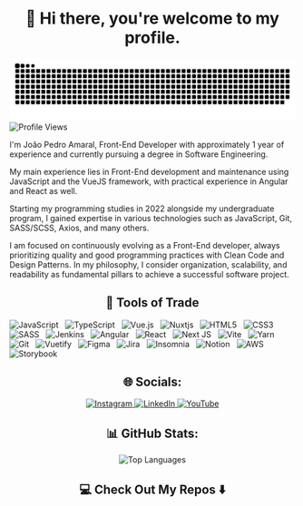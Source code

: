 <h1 align="center">👋 Hi there, you're welcome to my profile.</h1>

  <picture>
    <source media="(prefers-color-scheme: dark)" srcset="https://raw.githubusercontent.com/joaopamarall/joaopamarall/output/github-contribution-grid-snake-dark.svg">
    <source media="(prefers-color-scheme: light)" srcset="https://raw.githubusercontent.com/joaopamarall/joaopamarall/output/github-contribution-grid-snake.svg">
    <img alt="github contribution grid snake animation" src="https://raw.githubusercontent.com/joaopamarall/joaopamarall/output/github-contribution-grid-snake.svg">
  </picture>

  <img src="https://komarev.com/ghpvc/?username=joaopamarall" alt="Profile Views">

  <p>I'm João Pedro Amaral, Front-End Developer with approximately 1 year of experience and currently pursuing a degree in Software Engineering.</p>

  <p>My main experience lies in Front-End development and maintenance using JavaScript and the VueJS framework, with practical experience in Angular and React as well.</p>

  <p>Starting my programming studies in 2022 alongside my undergraduate program, I gained expertise in various technologies such as JavaScript, Git, SASS/SCSS, Axios, and many others.</p>

  <p>I am focused on continuously evolving as a Front-End developer, always prioritizing quality and good programming practices with Clean Code and Design Patterns. In my philosophy, I consider organization, scalability, and readability as fundamental pillars to achieve a successful software project.</p>

  <h2 align="center">🔭 Tools of Trade</h2>
  <span><img src="https://img.shields.io/badge/javascript-%23323330.svg?style=for-the-badge&logo=javascript&logoColor=%23F7DF1E" alt="JavaScript"></span>
  &nbsp;
  <span><img src="https://img.shields.io/badge/typescript-%23007ACC.svg?style=for-the-badge&logo=typescript&logoColor=white" alt="TypeScript"></span>
  &nbsp;
  <span><img src="https://img.shields.io/badge/vuejs-%2335495e.svg?style=for-the-badge&logo=vuedotjs&logoColor=%234FC08D" alt="Vue.js"></span>
  &nbsp;
  <span><img src="https://img.shields.io/badge/Nuxt-002E3B?style=for-the-badge&logo=nuxtdotjs&logoColor=#00DC82" alt="Nuxtjs"></span>
  &nbsp;
  <span><img src="https://img.shields.io/badge/html5-%23E34F26.svg?style=for-the-badge&logo=html5&logoColor=white" alt="HTML5"></span>
  &nbsp;
  <span><img src="https://img.shields.io/badge/css3-%231572B6.svg?style=for-the-badge&logo=css3&logoColor=white" alt="CSS3"></span>
  &nbsp;
  <span><img src="https://img.shields.io/badge/SASS-hotpink.svg?style=for-the-badge&logo=SASS&logoColor=white" alt="SASS"></span>
  &nbsp;
  <span><img src="https://img.shields.io/badge/jenkins-%232C5263.svg?style=for-the-badge&logo=jenkins&logoColor=white" alt="Jenkins"></span>
  &nbsp;
  <span><img src="https://img.shields.io/badge/angular-%23DD0031.svg?style=for-the-badge&logo=angular&logoColor=white" alt="Angular"></span>
  &nbsp;
  <span><img src="https://img.shields.io/badge/react-%2320232a.svg?style=for-the-badge&logo=react&logoColor=%2361DAFB" alt="React"></span>
  &nbsp;
  <span><img src="https://img.shields.io/badge/Next-black?style=for-the-badge&logo=next.js&logoColor=white" alt="Next JS"></span>
  &nbsp;
  <span><img src="https://img.shields.io/badge/vite-%23646CFF.svg?style=for-the-badge&logo=vite&logoColor=white" alt="Vite"></span>
  &nbsp;
  <span><img src="https://img.shields.io/badge/yarn-%232C8EBB.svg?style=for-the-badge&logo=yarn&logoColor=white" alt="Yarn"></span>
  &nbsp;
  <span><img src="https://img.shields.io/badge/git-%23F05033.svg?style=for-the-badge&logo=git&logoColor=white" alt="Git"></span>
  &nbsp;
  <span><img src="https://img.shields.io/badge/Vuetify-1867C0?style=for-the-badge&logo=vuetify&logoColor=AEDDFF" alt="Vuetify"></span>
  &nbsp;
  <span><img src="https://img.shields.io/badge/figma-%23F24E1E.svg?style=for-the-badge&logo=figma&logoColor=white" alt="Figma"></span>
  &nbsp;
  <span><img src="https://img.shields.io/badge/jira-%230A0FFF.svg?style=for-the-badge&logo=jira&logoColor=white" alt="Jira"></span>
  &nbsp;
  <span><img src="https://img.shields.io/badge/Insomnia-black?style=for-the-badge&logo=insomnia&logoColor=5849BE" alt="Insomnia"></span>
  &nbsp;
  <span><img src="https://img.shields.io/badge/Notion-%23000000.svg?style=for-the-badge&logo=notion&logoColor=white" alt="Notion"></span>
  &nbsp;
  <span><img src="https://img.shields.io/badge/AWS-%23FF9900.svg?style=for-the-badge&logo=amazon-aws&logoColor=white" alt="AWS"></span>
  &nbsp;
  <span><img src="https://img.shields.io/badge/-Storybook-FF4785?style=for-the-badge&logo=storybook&logoColor=white" alt="Storybook"></span>
  &nbsp;

  <h2 align="center">🌐 Socials:</h2>
  <div align="center">
     <a href="https://www.instagram.com/joaopamarall/">
       <img src="https://img.shields.io/badge/Instagram-%23E4405F.svg?style=for-the-badge&logo=Instagram&logoColor=white" alt="Instagram">
     </a>
     <a href="https://www.linkedin.com/in/jo%C3%A3o-pedro-amaral-699808232">
       <img src="https://img.shields.io/badge/linkedin-%230077B5.svg?style=for-the-badge&logo=linkedin&logoColor=white" alt="LinkedIn">
     </a>
     <a href="https://www.youtube.com/channel/UCc214lSnGChl_2s_iP2jRbw">
       <img src="https://img.shields.io/badge/YouTube-%23FF0000.svg?style=for-the-badge&logo=YouTube&logoColor=white" alt="YouTube">
     </a>
  </div>

  <h2 align="center">📊 GitHub Stats:</h2>
  <div align="center">
     <img src="https://github-readme-stats-wheat-two-53.vercel.app/api/top-langs/?username=joaopamarall&theme=neon&hide_border=false&include_all_commits=false&count_private=false" width="400px" alt="Top Languages">
  </div>
  <h2 align="center">💻 Check Out My Repos ⬇️</h2>
